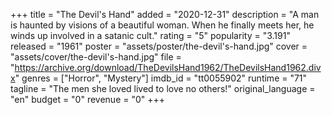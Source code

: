 +++
title = "The Devil's Hand"
added = "2020-12-31"
description = "A man is haunted by visions of a beautiful woman. When he finally meets her, he winds up involved in a satanic cult."
rating = "5"
popularity = "3.191"
released = "1961"
poster = "assets/poster/the-devil's-hand.jpg"
cover = "assets/cover/the-devil's-hand.jpg"
file = "https://archive.org/download/TheDevilsHand1962/TheDevilsHand1962.divx"
genres = ["Horror", "Mystery"]
imdb_id = "tt0055902"
runtime = "71"
tagline = "The men she loved lived to love no others!"
original_language = "en"
budget = "0"
revenue = "0"
+++